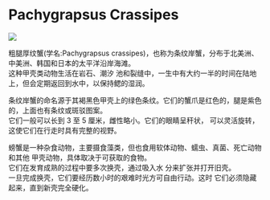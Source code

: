# Pachygrapsus Crassipes


![](http://pic.yupoo.com/sunnnychan/44b55c45/01a3df80.jpeg)  

粗腿厚纹蟹(学名:Pachygrapsus crassipes)，也称为条纹岸蟹，分布于北美洲、中美洲、韩国和日本的太平洋沿岸海滩。  
这种甲壳类动物生活在岩石、潮汐 池和裂缝中，一生中有大约一半的时间在陆地上，但会定期返回到水中，以保持鳃的湿润。  

条纹岸蟹的命名源于其褐黑色甲壳上的绿色条纹。它们的蟹爪是红色的，腿是紫色的，上面也有条纹或斑驳图案。  
它们一般可以长到 3 至 5 厘米，雌性略小。它们的眼睛呈秆状， 可以灵活旋转，这使它们在行走时具有完整的视野。  

螃蟹是一种杂食动物，主要摄食藻类，但也食用软体动物、蠕虫、真菌、死亡动物和其他 甲壳动物，具体取决于可获取的食物。  
它们在发育成熟的过程中要多次换壳，通过吸入水 分来扩张并打开旧壳。  
一旦完成换壳，它们要经历数小时的艰难时光方可自由行动。这时 它们必须隐藏起来，直到新壳完全硬化。  

